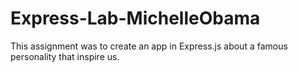 # Express-Lab-MichelleObama
This assignment was to create an app in Express.js about a famous personality that inspire us. 


